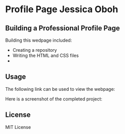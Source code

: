 # Profile Page Jessica Oboh

## Building a Professional Profile Page

Building this wedpage included:

- Creating a repository 
- Writing the HTML and CSS files
- 

## Usage

The following link can be used to view the webpage: 

Here is a screenshot of the completed project: 


## License

MIT License